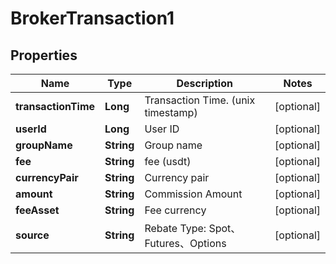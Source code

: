 
# BrokerTransaction1

## Properties

Name | Type | Description | Notes
------------ | ------------- | ------------- | -------------
**transactionTime** | **Long** | Transaction Time. (unix timestamp) |  [optional]
**userId** | **Long** | User ID |  [optional]
**groupName** | **String** | Group name |  [optional]
**fee** | **String** | fee (usdt) |  [optional]
**currencyPair** | **String** | Currency pair |  [optional]
**amount** | **String** | Commission Amount |  [optional]
**feeAsset** | **String** | Fee currency |  [optional]
**source** | **String** | Rebate Type: Spot、Futures、Options |  [optional]

